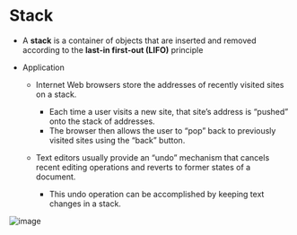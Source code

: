 # Stack

* A **stack** is a container of objects that are inserted and removed according to the **last-in first-out (LIFO)** principle

* Application

  - Internet Web browsers store the addresses of recently visited sites on a stack. 
    - Each time a user visits a new site, that site’s address is “pushed” onto the stack of addresses. 
    - The browser then allows the user to “pop” back to previously visited sites using the “back” button.


  - Text editors usually provide an “undo” mechanism that cancels recent editing operations and reverts to former states of a document. 
    - This undo operation can be accomplished by keeping text changes in a stack.

![image](https://user-images.githubusercontent.com/37680071/132935997-c7db0a09-4fa4-4d2c-9b69-4bcd16a73a4d.png)




